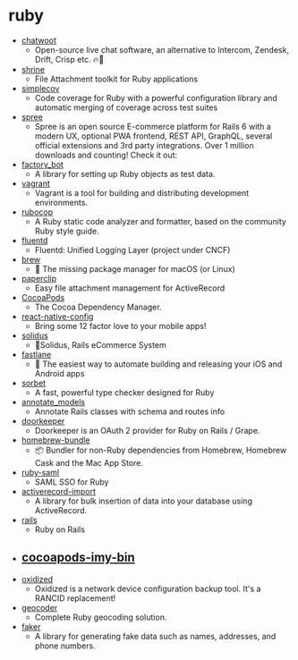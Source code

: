 # ruby
- [chatwoot](https://github.com/chatwoot/chatwoot)
  - Open-source live chat software, an alternative to Intercom, Zendesk, Drift, Crisp etc. 🔥💬
- [shrine](https://github.com/shrinerb/shrine)
  - File Attachment toolkit for Ruby applications
- [simplecov](https://github.com/simplecov-ruby/simplecov)
  - Code coverage for Ruby with a powerful configuration library and automatic merging of coverage across test suites
- [spree](https://github.com/spree/spree)
  - Spree is an open source E-commerce platform for Rails 6 with a modern UX, optional PWA frontend, REST API, GraphQL, several official extensions and 3rd party integrations. Over 1 million downloads and counting! Check it out:
- [factory_bot](https://github.com/thoughtbot/factory_bot)
  - A library for setting up Ruby objects as test data.
- [vagrant](https://github.com/hashicorp/vagrant)
  - Vagrant is a tool for building and distributing development environments.
- [rubocop](https://github.com/rubocop-hq/rubocop)
  - A Ruby static code analyzer and formatter, based on the community Ruby style guide.
- [fluentd](https://github.com/fluent/fluentd)
  - Fluentd: Unified Logging Layer (project under CNCF)
- [brew](https://github.com/Homebrew/brew)
  - 🍺 The missing package manager for macOS (or Linux)
- [paperclip](https://github.com/thoughtbot/paperclip)
  - Easy file attachment management for ActiveRecord
- [CocoaPods](https://github.com/CocoaPods/CocoaPods)
  - The Cocoa Dependency Manager.
- [react-native-config](https://github.com/luggit/react-native-config)
  - Bring some 12 factor love to your mobile apps!
- [solidus](https://github.com/solidusio/solidus)
  - 🛒Solidus, Rails eCommerce System
- [fastlane](https://github.com/fastlane/fastlane)
  - 🚀 The easiest way to automate building and releasing your iOS and Android apps
- [sorbet](https://github.com/sorbet/sorbet)
  - A fast, powerful type checker designed for Ruby
- [annotate_models](https://github.com/ctran/annotate_models)
  - Annotate Rails classes with schema and routes info
- [doorkeeper](https://github.com/doorkeeper-gem/doorkeeper)
  - Doorkeeper is an OAuth 2 provider for Ruby on Rails / Grape.
- [homebrew-bundle](https://github.com/Homebrew/homebrew-bundle)
  - 📦 Bundler for non-Ruby dependencies from Homebrew, Homebrew Cask and the Mac App Store.
- [ruby-saml](https://github.com/onelogin/ruby-saml)
  - SAML SSO for Ruby
- [activerecord-import](https://github.com/zdennis/activerecord-import)
  - A library for bulk insertion of data into your database using ActiveRecord.
- [rails](https://github.com/rails/rails)
  - Ruby on Rails
- [cocoapods-imy-bin](https://github.com/MeetYouDevs/cocoapods-imy-bin)
  - 
- [oxidized](https://github.com/ytti/oxidized)
  - Oxidized is a network device configuration backup tool. It's a RANCID replacement!
- [geocoder](https://github.com/alexreisner/geocoder)
  - Complete Ruby geocoding solution.
- [faker](https://github.com/faker-ruby/faker)
  - A library for generating fake data such as names, addresses, and phone numbers.

